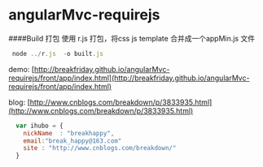 angularMvc-requirejs
=====


####Build 打包
使用 r.js  打包，将css  js  template  合并成一个appMin.js  文件
```javascript
 node ../r.js  -o built.js
```

 demo:  [http://breakfriday.github.io/angularMvc-requirejs/front/app/index.html](http://breakfriday.github.io/angularMvc-requirejs/front/app/index.html)



blog:  [http://www.cnblogs.com/breakdown/p/3833935.html](http://www.cnblogs.com/breakdown/p/3833935.html)


```javascript
  var ihubo = {
    nickName  : "breakhappy",
    email:"break_happy@163.com"
    site : "http://www.cnblogs.com/breakdown/"
  }
```
